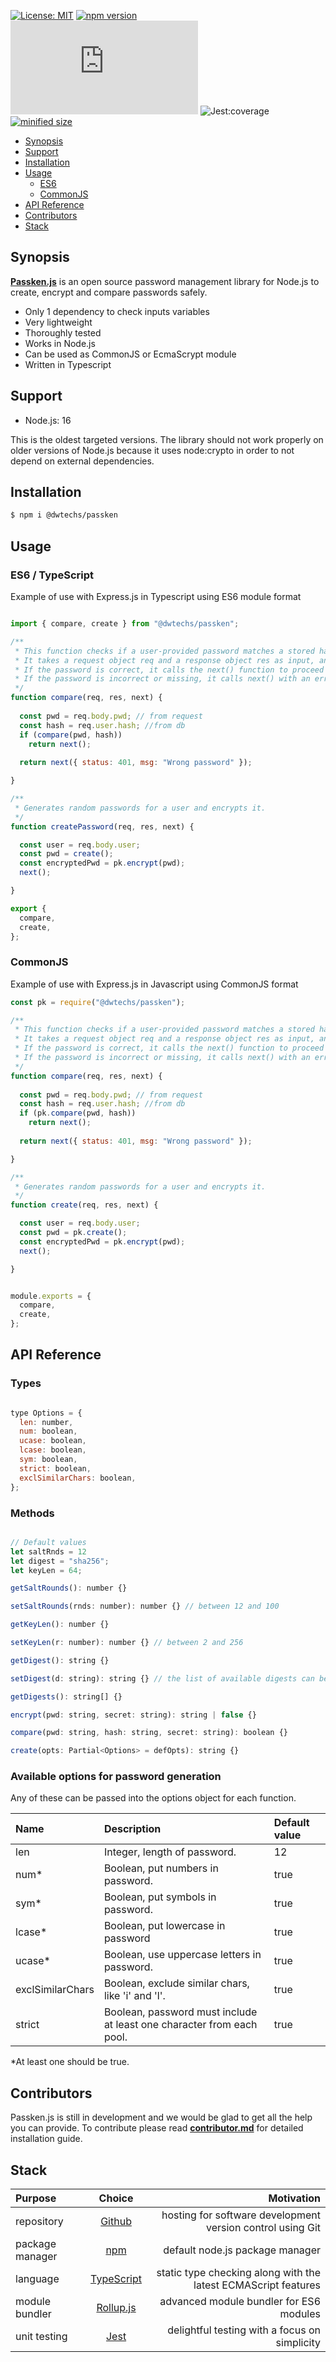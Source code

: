 
[![License: MIT](https://img.shields.io/npm/l/@dwtechs/passken.svg?color=brightgreen)](https://opensource.org/licenses/MIT)
[![npm version](https://badge.fury.io/js/%40dwtechs%2Fpassken.svg)](https://www.npmjs.com/package/@dwtechs/passken)
[![last version release date](https://img.shields.io/github/release-date/DWTechs/Passken.js)](https://www.npmjs.com/package/@dwtechs/passken)
![Jest:coverage](https://img.shields.io/badge/Jest:coverage-100%25-brightgreen.svg)
[![minified size](https://img.shields.io/bundlephobia/min/@dwtechs/passken?color=brightgreen)](https://www.npmjs.com/package/@dwtechs/passken)

- [Synopsis](#synopsis)
- [Support](#support)
- [Installation](#installation)
- [Usage](#usage)
  - [ES6](#es6)
  - [CommonJS](#commonjs)
- [API Reference](#api-reference)
- [Contributors](#contributors)
- [Stack](#stack)


## Synopsis


**[Passken.js](https://github.com/DWTechs/Passken.js)** is an open source password management library for Node.js to create, encrypt and compare passwords safely.

- Only 1 dependency to check inputs variables
- Very lightweight
- Thoroughly tested
- Works in Node.js
- Can be used as CommonJS or EcmaScrypt module
- Written in Typescript


## Support

- Node.js: 16

This is the oldest targeted versions. The library should not work properly on older versions of Node.js because it uses node:crypto in order to not depend on external dependencies.  


## Installation

```bash
$ npm i @dwtechs/passken
```


## Usage


### ES6 / TypeScript

Example of use with Express.js in Typescript using ES6 module format

```javascript

import { compare, create } from "@dwtechs/passken";

/**
 * This function checks if a user-provided password matches a stored hashed password in a database.
 * It takes a request object req and a response object res as input, and uses a pass service to compare the password.
 * If the password is correct, it calls the next() function to proceed with the request.
 * If the password is incorrect or missing, it calls next() with an error status and message.
 */
function compare(req, res, next) {
  
  const pwd = req.body.pwd; // from request
  const hash = req.user.hash; //from db
  if (compare(pwd, hash))
    return next();
  
  return next({ status: 401, msg: "Wrong password" });

}

/**
 * Generates random passwords for a user and encrypts it.
 */
function createPassword(req, res, next) {

  const user = req.body.user;
  const pwd = create();
  const encryptedPwd = pk.encrypt(pwd);
  next();

}

export {
  compare,
  create,
};


```


### CommonJS

Example of use with Express.js in Javascript using CommonJS format 

```javascript
const pk = require("@dwtechs/passken");

/**
 * This function checks if a user-provided password matches a stored hashed password in a database.
 * It takes a request object req and a response object res as input, and uses a pass service to compare the password.
 * If the password is correct, it calls the next() function to proceed with the request.
 * If the password is incorrect or missing, it calls next() with an error status and message.
 */
function compare(req, res, next) {
  
  const pwd = req.body.pwd; // from request
  const hash = req.user.hash; //from db
  if (pk.compare(pwd, hash))
    return next();
  
  return next({ status: 401, msg: "Wrong password" });

}

/**
 * Generates random passwords for a user and encrypts it.
 */
function create(req, res, next) {

  const user = req.body.user;
  const pwd = pk.create();
  const encryptedPwd = pk.encrypt(pwd);
  next();

}


module.exports = {
  compare,
  create,
};

```


## API Reference


### Types

```javascript

type Options = {
  len: number,
  num: boolean,
  ucase: boolean,
  lcase: boolean,
  sym: boolean,
  strict: boolean,
  exclSimilarChars: boolean,
};

```


### Methods

```javascript

// Default values
let saltRnds = 12
let digest = "sha256";
let keyLen = 64;

getSaltRounds(): number {}

setSaltRounds(rnds: number): number {} // between 12 and 100

getKeyLen(): number {}

setKeyLen(r: number): number {} // between 2 and 256

getDigest(): string {}

setDigest(d: string): string {} // the list of available digests can be given by getDigests()

getDigests(): string[] {}

encrypt(pwd: string, secret: string): string | false {}

compare(pwd: string, hash: string, secret: string): boolean {}

create(opts: Partial<Options> = defOpts): string {}

```

### Available options for password generation

Any of these can be passed into the options object for each function.

| Name            |               Description                    |  Default value  |  
| :-------------- | :------------------------------------------ | :-------------- |
| len	| Integer, length of password.  |   12 |
| num*	| Boolean, put numbers in password.  |  true |
| sym*	| Boolean, put symbols in password.  |	true |
| lcase*	| Boolean, put lowercase in password   |  true |
| ucase*	| Boolean, use uppercase letters in password.   |	  true |
| exclSimilarChars	| Boolean, exclude similar chars, like 'i' and 'l'.	 |  true | 
| strict	| Boolean, password must include at least one character from each pool.	 |  true |

*At least one should be true.


## Contributors

Passken.js is still in development and we would be glad to get all the help you can provide.
To contribute please read **[contributor.md](https://github.com/DWTechs/Passken.js/blob/main/contributor.md)** for detailed installation guide.


## Stack

| Purpose         |                    Choice                    |                             Motivation |
| :-------------- | :------------------------------------------: | -------------------------------------------------------------: |
| repository      |        [Github](https://github.com/)         |     hosting for software development version control using Git |
| package manager |     [npm](https://www.npmjs.com/get-npm)     |                                default node.js package manager |
| language        | [TypeScript](https://www.typescriptlang.org) | static type checking along with the latest ECMAScript features |
| module bundler  |      [Rollup.js](https://rollupjs.org)       |                        advanced module bundler for ES6 modules |
| unit testing    |          [Jest](https://jestjs.io/)          |                  delightful testing with a focus on simplicity |
